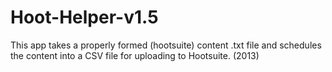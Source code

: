 # Hoot-Helper-v1.5
This app takes a properly formed (hootsuite) content .txt file and schedules the content into a CSV file for uploading to Hootsuite. (2013)
